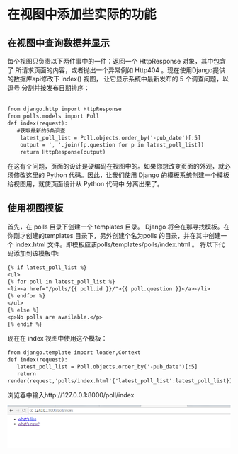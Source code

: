# 在视图中添加些实际的功能
## 在视图中查询数据并显示
每个视图只负责以下两件事中的一件：返回一个 HttpResponse 对象，其中包含了
所请求页面的内容，或者抛出一个异常例如 Http404 。现在使用Django提供的数据库api修改下 index() 视图， 让它显示系统中最新发布的 5 个调查问题，以逗号
分割并按发布日期排序：
```

from django.http import HttpResponse
from polls.models import Poll
def index(request):
   #获取最新的5条调查
    latest_poll_list = Poll.objects.order_by('-pub_date')[:5]
    output = ', '.join([p.question for p in latest_poll_list])
    return HttpResponse(output)
```

在这有个问题，页面的设计是硬编码在视图中的。如果你想改变页面的外观，就必须修改这里的 Python 代码。因此，让我们使用 Django 的模板系统创建一个模板给视图用，就使页面设计从 Python 代码中 分离出来了。

## 使用视图模板
首先，在 polls 目录下创建一个 templates 目录。 Django 将会在那寻找模板。在你刚才创建的templates 目录下，另外创建个名为polls 的目录，并在其中创建一个 index.html 文件。即模板应该polls/templates/polls/index.html 。
将以下代码添加到该模板中:

```
{% if latest_poll_list %}
<ul>
{% for poll in latest_poll_list %}
<li><a href="/polls/{{ poll.id }}/">{{ poll.question }}</a></li>
{% endfor %}
</ul>
{% else %}
<p>No polls are available.</p>
{% endif %}
```

现在在 index 视图中使用这个模板：
```
from django.template import loader,Context
def index(request):
   latest_poll_list = Poll.objects.order_by('-pub_date')[:5]
   return render(request,'polls/index.html'{'latest_poll_list':latest_poll_list})
```
浏览器中输入http://127.0.0.1:8000/poll/index

![](/assets/b2.png)